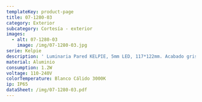 ```yaml
---
templateKey: product-page
title: 07-1280-03
category: Exterior
subcategory: Cortesía - exterior
images:
  - alt: 07-1280-03
    image: /img/07-1280-03.jpg
serie: Kelpie
description: ' Luminaria Pared KELPIE, 5mm LED, 117*122mm. Acabado gris -03.'
material: Aluminio
consumption: 1.2W
voltage: 110-240V
colorTemperature: Blanco Cálido 3000K
ip: IP65
dataSheet: /img/07-1280-03.pdf
---
```


